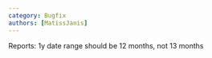 ```yaml
---
category: Bugfix
authors: [MatissJanis]
---
```


Reports: 1y date range should be 12 months, not 13 months
